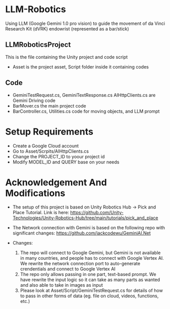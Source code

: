 # LLM-Robotics
Using LLM (Google Gemini 1.0 pro vision) to guide the movement of  da Vinci Research Kit (dVRK) endowrist (represented as a bar/stick)

## LLMRoboticsProject
This is the file containing the Unity project and code script
- Asset is the project asset, Script folder inside it containing codes

## Code
- GeminiTestRequest.cs, GeminiTextResponse.cs AIHttpClients.cs are Gemini Driving code
- BarMover.cs the main project code
- BarController.cs, Utilities.cs code for moving objects, and LLM prompt

# Setup Requirements
- Create a Google Cloud account
- Go to Asset/Scrpits/AIHttpClients.cs
- Change the PROJECT_ID to yoour project id
- Modify MODEL_ID and QUERY base on your needs

# Acknowledgement And Modifications
- The setup of this project is based on Unity Robotics Hub -> Pick and Place Tutorial. Link is here:
    https://github.com/Unity-Technologies/Unity-Robotics-Hub/tree/main/tutorials/pick_and_place
- The Network connection with Gemini is based on the following repo with significant changes:
    https://github.com/jackcodewu/GeminiAI.Net

- Changes:
    1. The repo will connect to Google Gemini, but Gemini is not available in many countries, and people has to connect with Google Vertex AI. We rewrite the network connection port to auto-generate crendentials and connect to Google Vertex AI
    2. The repo only allows passing in one part, text-based prompt. We have rewrite the input logic so it can take as many parts as wanted and also able to take in images as input
    3. Please look at Asset/Script/GeminiTestRequest.cs for details of how to pass in other forms of data (eg. file on cloud, videos, functions, etc.)
